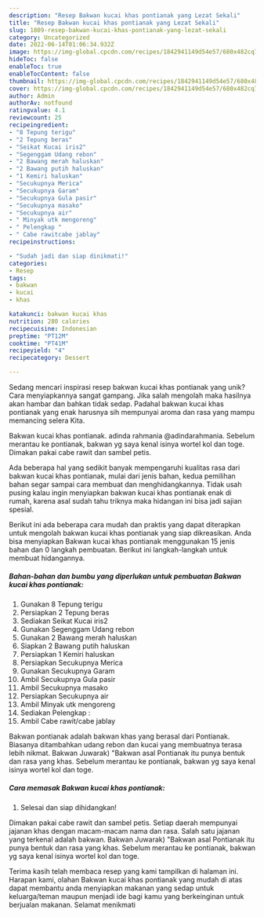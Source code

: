 ```yaml
---
description: "Resep Bakwan kucai khas pontianak yang Lezat Sekali"
title: "Resep Bakwan kucai khas pontianak yang Lezat Sekali"
slug: 1809-resep-bakwan-kucai-khas-pontianak-yang-lezat-sekali
category: Uncategorized
date: 2022-06-14T01:06:34.932Z
image: https://img-global.cpcdn.com/recipes/1842941149d54e57/680x482cq70/bakwan-kucai-khas-pontianak-foto-resep-utama.jpg
hideToc: false
enableToc: true
enableTocContent: false
thumbnail: https://img-global.cpcdn.com/recipes/1842941149d54e57/680x482cq70/bakwan-kucai-khas-pontianak-foto-resep-utama.jpg
cover: https://img-global.cpcdn.com/recipes/1842941149d54e57/680x482cq70/bakwan-kucai-khas-pontianak-foto-resep-utama.jpg
author: Admin
authorAv: notfound
ratingvalue: 4.1
reviewcount: 25
recipeingredient:
- "8 Tepung terigu"
- "2 Tepung beras"
- "Seikat Kucai iris2"
- "Segenggam Udang rebon"
- "2 Bawang merah haluskan"
- "2 Bawang putih haluskan"
- "1 Kemiri haluskan"
- "Secukupnya Merica"
- "Secukupnya Garam"
- "Secukupnya Gula pasir"
- "Secukupnya masako"
- "Secukupnya air"
- " Minyak utk mengoreng"
- " Pelengkap "
- " Cabe rawitcabe jablay"
recipeinstructions:

- "Sudah jadi dan siap dinikmati!"
categories:
- Resep
tags:
- bakwan
- kucai
- khas

katakunci: bakwan kucai khas 
nutrition: 280 calories
recipecuisine: Indonesian
preptime: "PT12M"
cooktime: "PT41M"
recipeyield: "4"
recipecategory: Dessert

---
```





Sedang mencari inspirasi resep bakwan kucai khas pontianak yang unik? Cara menyiapkannya sangat gampang. Jika salah mengolah maka hasilnya akan hambar dan bahkan tidak sedap. Padahal bakwan kucai khas pontianak yang enak harusnya sih mempunyai aroma dan rasa yang mampu memancing selera Kita.





Bakwan kucai khas pontianak. adinda rahmania @adindarahmania. Sebelum merantau ke pontianak, bakwan yg saya kenal isinya wortel kol dan toge. Dimakan pakai cabe rawit dan sambel petis.

Ada beberapa hal yang sedikit banyak mempengaruhi kualitas rasa dari bakwan kucai khas pontianak, mulai dari jenis bahan, kedua pemilihan bahan segar sampai cara membuat dan menghidangkannya. Tidak usah pusing kalau ingin menyiapkan bakwan kucai khas pontianak enak di rumah, karena asal sudah tahu triknya maka hidangan ini bisa jadi sajian spesial.






Berikut ini ada beberapa cara mudah dan praktis yang dapat diterapkan untuk mengolah bakwan kucai khas pontianak yang siap dikreasikan. Anda bisa menyiapkan Bakwan kucai khas pontianak menggunakan 15 jenis bahan dan 0 langkah pembuatan. Berikut ini langkah-langkah untuk membuat hidangannya.

<!--inarticleads1-->

##### Bahan-bahan dan bumbu yang diperlukan untuk pembuatan Bakwan kucai khas pontianak:

1. Gunakan 8 Tepung terigu
1. Persiapkan 2 Tepung beras
1. Sediakan Seikat Kucai iris2
1. Gunakan Segenggam Udang rebon
1. Gunakan 2 Bawang merah haluskan
1. Siapkan 2 Bawang putih haluskan
1. Persiapkan 1 Kemiri haluskan
1. Persiapkan Secukupnya Merica
1. Gunakan Secukupnya Garam
1. Ambil Secukupnya Gula pasir
1. Ambil Secukupnya masako
1. Persiapkan Secukupnya air
1. Ambil  Minyak utk mengoreng
1. Sediakan  Pelengkap :
1. Ambil  Cabe rawit/cabe jablay


Bakwan pontianak adalah bakwan khas yang berasal dari Pontianak. Biasanya ditambahkan udang rebon dan kucai yang membuatnya terasa lebih nikmat. Bakwan Juwarak) &#34;Bakwan asal Pontianak itu punya bentuk dan rasa yang khas. Sebelum merantau ke pontianak, bakwan yg saya kenal isinya wortel kol dan toge. 

<!--inarticleads2-->

##### Cara memasak Bakwan kucai khas pontianak:


1. Selesai dan siap dihidangkan!

Dimakan pakai cabe rawit dan sambel petis. Setiap daerah mempunyai jajanan khas dengan macam-macam nama dan rasa. Salah satu jajanan yang terkenal adalah bakwan. Bakwan Juwarak) &#34;Bakwan asal Pontianak itu punya bentuk dan rasa yang khas. Sebelum merantau ke pontianak, bakwan yg saya kenal isinya wortel kol dan toge. 

Terima kasih telah membaca resep yang kami tampilkan di halaman ini. Harapan kami, olahan Bakwan kucai khas pontianak yang mudah di atas dapat membantu anda menyiapkan makanan yang sedap untuk keluarga/teman maupun menjadi ide bagi kamu yang berkeinginan untuk berjualan makanan. Selamat menikmati
